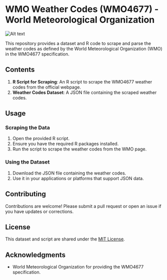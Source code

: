 
# WMO Weather Codes (WMO4677) - World Meteorological Organization

![Alt text](https://github.com/cevaboyz/World-Meteorological-Organization-WMO-Weather-Codes-WMO4677/blob/main/DALL%C2%B7E%202023-10-16%2016.57.37%20-%20Vector%20image%20of%20a%20meteorologist%20standing%20beside%20a%20weather%20chart%20pointing%20at%20different%20weather%20codes.%20Next%20to%20him%20is%20a%20laptop%20running%20an%20R%20script%2C%20a.png)





This repository provides a dataset and R code to scrape and parse the weather codes as defined by the World Meteorological Organization (WMO) in the WMO4677 specification.

## Contents

1. **R Script for Scraping**: An R script to scrape the WMO4677 weather codes from the official webpage.
2. **Weather Codes Dataset**: A JSON file containing the scraped weather codes.

## Usage

### Scraping the Data

1. Open the provided R script.
2. Ensure you have the required R packages installed.
3. Run the script to scrape the weather codes from the WMO page.

### Using the Dataset

1. Download the JSON file containing the weather codes.
2. Use it in your applications or platforms that support JSON data.

## Contributing

Contributions are welcome! Please submit a pull request or open an issue if you have updates or corrections.

## License

This dataset and script are shared under the [MIT License](LICENSE).

## Acknowledgments

- World Meteorological Organization for providing the WMO4677 specification.

